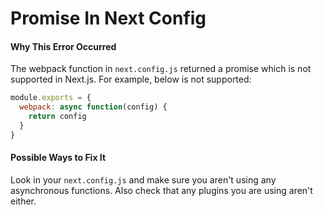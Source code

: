 # Promise In Next Config

#### Why This Error Occurred

The webpack function in `next.config.js` returned a promise which is not supported in Next.js. For example, below is not supported:

```js
module.exports = {
  webpack: async function(config) { 
    return config
  }
}
```

#### Possible Ways to Fix It

Look in your `next.config.js` and make sure you aren't using any asynchronous functions. Also check that any plugins you are using aren't either. 
